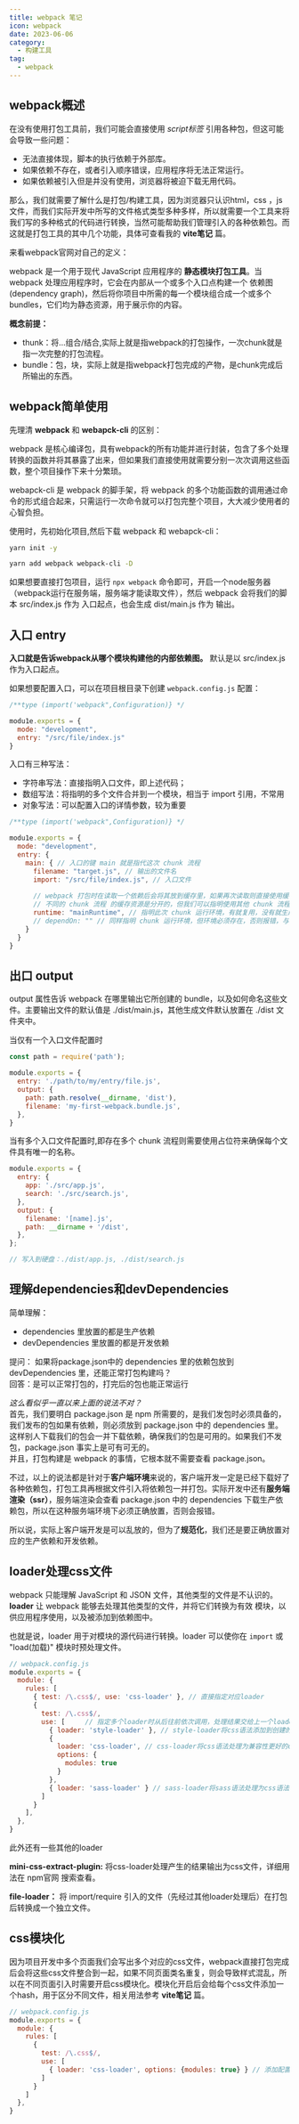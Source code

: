```yaml
---
title: webpack 笔记
icon: webpack
date: 2023-06-06
category:
  - 构建工具
tag:
  - webpack
---
```


## webpack概述

在没有使用打包工具前，我们可能会直接使用 *script标签* 引用各种包，但这可能会导致一些问题：

- 无法直接体现，脚本的执行依赖于外部库。
- 如果依赖不存在，或者引入顺序错误，应用程序将无法正常运行。
- 如果依赖被引入但是并没有使用，浏览器将被迫下载无用代码。



那么，我们就需要了解什么是打包/构建工具，因为浏览器只认识html，css ，js文件，而我们实际开发中所写的文件格式类型多种多样，所以就需要一个工具来将我们写的多种格式的代码进行转换，当然可能帮助我们管理引入的各种依赖包。而这就是打包工具的其中几个功能，具体可查看我的 **vite笔记** 篇。



来看webpack官网对自己的定义：

webpack 是一个用于现代 JavaScript 应用程序的 **静态模块打包工具**。当 webpack 处理应用程序时，它会在内部从一个或多个入口点构建一个 依赖图(dependency graph)，然后将你项目中所需的每一个模块组合成一个或多个 bundles，它们均为静态资源，用于展示你的内容。



**概念前提：**

- thunk：将...组合/结合,实际上就是指webpack的打包操作，一次chunk就是指一次完整的打包流程。
- bundle：包，块，实际上就是指webpack打包完成的产物，是chunk完成后所输出的东西。



## webpack简单使用

先理清 **webpack** 和 **webapck-cli** 的区别：

webpack 是核心编译包，具有webpack的所有功能并进行封装，包含了多个处理转换的函数并将其暴露了出来，但如果我们直接使用就需要分别一次次调用这些函数，整个项目操作下来十分繁琐。

webapck-cli 是 webpack 的脚手架，将 webpack 的多个功能函数的调用通过命令的形式组合起来，只需运行一次命令就可以打包完整个项目，大大减少使用者的心智负担。

使用时，先初始化项目,然后下载 webpack 和 webapck-cli：

```bash
yarn init -y

yarn add webpack webpack-cli -D
```

如果想要直接打包项目，运行 `npx webpack` 命令即可，开启一个node服务器（webpack运行在服务端，服务端才能读取文件），然后 webpack 会将我们的脚本 src/index.js 作为 入口起点，也会生成 dist/main.js 作为 输出。



## 入口 entry

**入口就是告诉webpack从哪个模块构建他的内部依赖图。** 默认是以 src/index.js 作为入口起点。

如果想要配置入口，可以在项目根目录下创建 `webpack.config.js` 配置：

```js
/**type (import('webpack",Configuration)} */

modu1e.exports = {
  mode: "development",
  entry: "/src/file/index.js"
}
```

入口有三种写法：
- 字符串写法：直接指明入口文件，即上述代码；
- 数组写法：将指明的多个文件合并到一个模块，相当于 import 引用，不常用
- 对象写法：可以配置入口的详情参数，较为重要

```js
/**type (import('webpack",Configuration)} */

modu1e.exports = {
  mode: "development",
  entry: {
    main: { // 入口的键 main 就是指代这次 chunk 流程
      filename: "target.js", // 输出的文件名
      import: "/src/file/index.js", // 入口文件
      
      // webpack 打包时在读取一个依赖后会将其放到缓存里，如果再次读取则直接使用缓存，减少开销
      // 不同的 chunk 流程 的缓存资源是分开的，但我们可以指明使用其他 chunk 流程 的缓存资源
      runtime: "mainRuntime", // 指明此次 chunk 运行环境，有就复用，没有就生成一个
      // dependOn: "" // 同样指明 chunk 运行环境，但环境必须存在，否则报错，与 runtime 配置只能存一
    }
  }
}
```



## 出口 output

output 属性告诉 webpack 在哪里输出它所创建的 bundle，以及如何命名这些文件。主要输出文件的默认值是 ./dist/main.js，其他生成文件默认放置在 ./dist 文件夹中。

当仅有一个入口文件配置时
```js
const path = require('path');

module.exports = {
  entry: './path/to/my/entry/file.js',
  output: {
    path: path.resolve(__dirname, 'dist'),
    filename: 'my-first-webpack.bundle.js',
  },
}
```

当有多个入口文件配置时,即存在多个 chunk 流程则需要使用占位符来确保每个文件具有唯一的名称。
```js
module.exports = {
  entry: {
    app: './src/app.js',
    search: './src/search.js',
  },
  output: {
    filename: '[name].js',
    path: __dirname + '/dist',
  },
};

// 写入到硬盘：./dist/app.js, ./dist/search.js
```



## 理解dependencies和devDependencies

简单理解：

- dependencies 里放置的都是生产依赖
- devDependencies 里放置的都是开发依赖



提问： 如果将package.json中的 dependencies 里的依赖包放到 devDependencies 里，还能正常打包构建吗？   
回答：是可以正常打包的，打完后的包也能正常运行



*这么看似乎一直以来上面的说法不对？*  
首先，我们要明白 package.json 是 npm 所需要的，是我们发包时必须具备的，我们发布的包如果有依赖，则必须放到 package.json 中的 dependencies 里。这样别人下载我们的包会一并下载依赖，确保我们的包是可用的。如果我们不发包，package.json 事实上是可有可无的。  
并且，打包构建是 webpack 的事情，它根本就不需要查看 package.json。

不过，以上的说法都是针对于**客户端环境**来说的，客户端开发一定是已经下载好了各种依赖包，打包工具再根据文件引入将依赖包一并打包。实际开发中还有**服务端渲染（ssr）**，服务端渲染会查看 package.json 中的 dependencies 下载生产依赖包，所以在这种服务端环境下必须正确放置，否则会报错。

所以说，实际上客户端开发是可以乱放的，但为了**规范化**，我们还是要正确放置对应的生产依赖和开发依赖。



## loader处理css文件

webpack 只能理解 JavaScript 和 JSON 文件，其他类型的文件是不认识的。**loader** 让 webpack 能够去处理其他类型的文件，并将它们转换为有效 模块，以供应用程序使用，以及被添加到依赖图中。

也就是说，loader 用于对模块的源代码进行转换。loader 可以使你在 `import` 或 "load(加载)" 模块时预处理文件。

```js
// webpack.config.js
module.exports = {
  module: {
    rules: [
      { test: /\.css$/, use: 'css-loader' }, // 直接指定对应loader
      {
        test: /\.css$/,
        use: [     // 指定多个loader时从后往前依次调用，处理结果交给上一个loader
          { loader: 'style-loader' }, // style-loader将css语法添加到创建的style标签中，并放到页面上
          {
            loader: 'css-loader', // css-loader将css语法处理为兼容性更好的css语法
            options: {
              modules: true
            }
          },
          { loader: 'sass-loader' } // sass-loader将sass语法处理为css语法
        ]
      }
    ],
  },
}
```

此外还有一些其他的loader

**mini-css-extract-plugin:** 将css-loader处理产生的结果输出为css文件，详细用法在 npm官网 搜索查看。

**file-loader：** 将 import/require 引入的文件（先经过其他loader处理后）在打包后转换成一个独立文件。



## css模块化

因为项目开发中多个页面我们会写出多个对应的css文件，webpack直接打包完成后会将这些css文件整合到一起，如果不同页面类名重复，则会导致样式混乱，所以在不同页面引入时需要开启css模块化。模块化开启后会给每个css文件添加一个hash，用于区分不同文件，相关用法参考 **vite笔记** 篇。

```js
// webpack.config.js
module.exports = {
  module: {
    rules: [
      {
        test: /\.css$/,
        use: [
          { loader: 'css-loader', options: {modules: true} } // 添加配置项，开启模块化
        ]
      }
    ]
  },
}
```



